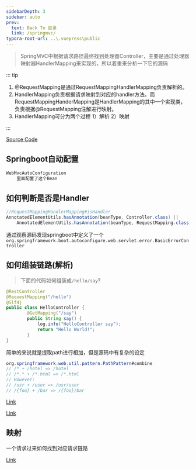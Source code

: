 ```yaml
---
sidebarDepth: 3
sidebar: auto
prev:
  text: Back To 目录
  link: /springmvc/
typora-root-url: ..\.vuepress\public
---
```




> SpringMVC中根据请求路径最终找到处理器Controller，主要是通过处理器映射器HandlerMapping来实现的，所以着重来分析一下它的源码

::: tip

1. @RequestMapping是通过RequestMappingHandlerMapping负责解析的。
2. HandlerMapping负责根据请求映射到对应的handler方法。而RequestMappingHanderMapping是HandlerMapping的其中一个实现类，负责根据@RequestMapping注解进行映射。
3. HandlerMapping可分为两个过程 1）解析 2）映射

:::

[Source Code](https://github.com/Q10Viking/learncode/tree/main/mybatis/springmvc/_01-source-code)

## Springboot自动配置

```sh
WebMvcAutoConfiguration
	里面配置了这个Bean
```



## 如何判断是否是Handler

```java
//RequestMappingHandlerMapping#isHandler
AnnotatedElementUtils.hasAnnotation(beanType, Controller.class) ||
    AnnotatedElementUtils.hasAnnotation(beanType, RequestMapping.class)
```

通过观察源码发现springboot中定义了一个`org.springframework.boot.autoconfigure.web.servlet.error.BasicErrorController`



## 如何组装链路(解析)

> 下面的代码如何组装成`/hello/say`?

```java
@RestController
@RequestMapping("/hello")
@Slf4j
public class HelloController {
        @GetMapping("/say")
        public String say() {
            log.info("HelloController say");
            return "Hello World!";
        }
}
```

简单的来说就是提取path进行相加，但是源码中有复杂的设定

```java
org.springframework.web.util.pattern.PathPattern#combine
// /* + /hotel => /hotel
// /*.* + /*.html => /*.html
// However:
// /usr + /user => /usr/user
// /{foo} + /bar => /{foo}/bar
```

[Link](https://www.processon.com/view/link/615ea79e1efad4070b2d6707)

<common-progresson-snippet src="https://www.processon.com/view/link/615ea79e1efad4070b2d6707"/>

[Link](https://www.processon.com/view/link/642ebb51a7da6b51ab13f83d)

<common-progresson-snippet src="https://www.processon.com/view/link/642ebb51a7da6b51ab13f83d"/>



## 映射

一个请求过来如何找到对应请求链路

[Link](https://www.processon.com/view/link/615ea79e1efad4070b2d6707)

<common-progresson-snippet src="https://www.processon.com/view/link/615ea79e1efad4070b2d6707"/>
